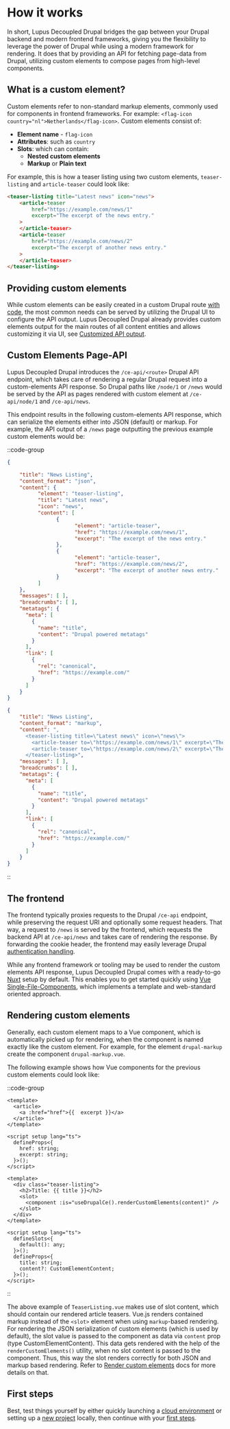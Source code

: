 # How it works

In short, Lupus Decoupled Drupal bridges the gap between your Drupal backend and modern frontend frameworks, giving you the flexibility to leverage
the power of Drupal while using a modern framework for rendering. It does that by providing an API for fetching page-data from Drupal, utilizing custom elements to compose pages from high-level components.

## What is a custom element?

Custom elements refer to non-standard markup elements, commonly used for components in frontend frameworks. For example:
`<flag-icon country="nl">Netherlands</flag-icon>`. Custom elements consist of:
* **Element name** - `flag-icon`
* **Attributes**: such as `country`
* **Slots**: which can contain:
  + **Nested custom elements**
  + **Markup** or  **Plain text**

For example, this is how a teaser listing using two custom elements, `teaser-listing` and `article-teaser` could look like:

```html
<teaser-listing title="Latest news" icon="news">
    <article-teaser
        href="https://example.com/news/1"
        excerpt="The excerpt of the news entry."
    >
    </article-teaser>
    <article-teaser
        href="https://example.com/news/2"
        excerpt="The excerpt of another news entry."
    >
    </article-teaser>
</teaser-listing>
```

## Providing custom elements

While custom elements can be easily created in a custom Drupal route [with code](/drupal/custom-elements), the most common needs can be served by utilizing the Drupal UI to configure the API output. Lupus Decoupled Drupal already provides custom elements output for the main routes of all content entities and allows customizing it via UI, see [Customized API output](/guide/customized-api-output).

## Custom Elements Page-API

Lupus Decoupled Drupal introduces the `/ce-api/<route>` Drupal API endpoint, which takes care of rendering a regular Drupal request into a custom-elements API response. So Drupal paths like `/node/1` or `/news` would be served by the API as pages rendered with custom element at `/ce-api/node/1` and `/ce-api/news`.

This endpoint results in the following custom-elements API response, which can serialize the elements either into JSON (default) or markup. For example, the API output of a `/news` page outputting the previous example custom elements would be:

::code-group

  ```json [/ce-api/news]
{

      "title": "News Listing",
      "content_format": "json",
      "content": {
            "element": "teaser-listing",
            "title": "Latest news",
            "icon": "news",
            "content": [
                  {
                        "element": "article-teaser",
                        "href": "https://example.com/news/1",
                        "excerpt": "The excerpt of the news entry."
                  },
                  {
                        "element": "article-teaser",
                        "href": "https://example.com/news/2",
                        "excerpt": "The excerpt of another news entry."
                  }
            ]
      },
      "messages": [ ],
      "breadcrumbs": [ ],
      "metatags": {
        "meta": [
          {
            "name": "title",
            "content": "Drupal powered metatags"
          }
        ],
        "link": [
          {
            "rel": "canonical",
            "href": "https://example.com/"
          }
        ]
      }
}
  ```

  ```json [/ce-api/news?_content_format=markup]
  {
      "title": "News Listing",
      "content_format": "markup",
      "content": ",
        <teaser-listing title=\"Latest news\" icon=\"news\">
          <article-teaser to=\"https://example.com/news/1\" excerpt=\"The excerpt of the news entry.\" slot=\"default\"></article-teaser>
          <article-teaser to=\"https://example.com/news/2\" excerpt=\"The excerpt of another news entry.\" slot=\"default\"></article-teaser>
        </teaser-listing>",
      "messages": [ ],
      "breadcrumbs": [ ],
      "metatags": {
        "meta": [
          {
            "name": "title",
            "content": "Drupal powered metatags"
          }
        ],
        "link": [
          {
            "rel": "canonical",
            "href": "https://example.com/"
          }
        ]
      }
  }
  ```
::

## The frontend

The frontend typically proxies requests to the Drupal `/ce-api` endpoint, while preserving the request URI and optionally some request headers.
That way, a request to `/news` is served by the frontend, which requests the backend API at `/ce-api/news` and takes care
of rendering the response. By forwarding the cookie header, the frontend may easily leverage Drupal [authentication handling](/guide/authentication).

While any frontend framework or tooling may be used to render the custom elements API response, Lupus Decoupled Drupal comes with a ready-to-go [Nuxt](https://nuxt.com) setup by default. This enables you to get started quickly using [Vue](https://vuejs.org) [Single-File-Components](https://vuejs.org/guide/scaling-up/sfc), which implements a template and web-standard oriented approach.

## Rendering custom elements

Generally, each custom element maps to a Vue component, which is automatically picked up for rendering, when the component is named exactly like the custom element. For example, for the element `drupal-markup` create the component `drupal-markup.vue`.

The following example shows how Vue components for the previous custom elements could look like:

::code-group

  ```vue [ArticleTeaser.vue]
  <template>
    <article>
      <a :href="href">{{  excerpt }}</a>
    </article>
  </template>

  <script setup lang="ts">
    defineProps<{
      href: string;
      excerpt: string;
    }>();
  </script>

  ```

  ```vue [TeaserListing.vue]
  <template>
    <div class="teaser-listing">
      <h2>Title: {{ title }}</h2>
      <slot>
        <component :is="useDrupalCe().renderCustomElements(content)" />
      </slot>
    </div>
  </template>

  <script setup lang="ts">
    defineSlots<{
      default(): any;
    }>();
    defineProps<{
      title: string;
      content?: CustomElementContent;
    }>();
  </script>
  ```
::

The above example of `TeaserListing.vue` makes use of slot content, which should contain our rendered article teasers. Vue.js renders contained markup instead of the `<slot>` element when using `markup`-based rendering. For rendering the JSON serialization of custom elements (which is used by default), the slot value is passed to the component as data via `content` prop (type CustomElementContent). This data gets rendered with the help of the `renderCustomElements()` utility, when no slot content is passed to the component. Thus, this way the slot renders correctly for both JSON and markup based rendering. Refer to [Render custom elements](/nuxt/render-custom-elements) docs for more details on that.

## First steps

Best, test things yourself by either quickly launching a [cloud environment](/get-started/play-online) or setting up a [new project](/get-started/create-new-project) locally, then continue with your [first steps](/get-started/first-steps).
